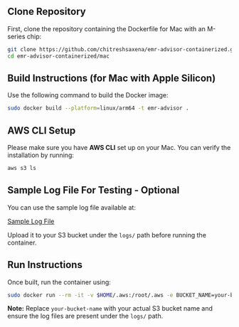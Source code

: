 ## Clone Repository
First, clone the repository containing the Dockerfile for Mac with an M-series chip:

```sh
git clone https://github.com/chitreshsaxena/emr-advisor-containerized.git
cd emr-advisor-containerized/mac
```

## Build Instructions (for Mac with Apple Silicon)
Use the following command to build the Docker image:

```sh
sudo docker build --platform=linux/arm64 -t emr-advisor .
```


## AWS CLI Setup
Please make sure you have **AWS CLI** set up on your Mac. You can verify the installation by running:

```sh
aws s3 ls
```

## Sample Log File For Testing - Optional
You can use the sample log file available at:

[Sample Log File](https://github.com/aws-samples/aws-emr-advisor/blob/main/src/test/resources/job_spark_pi)

Upload it to your S3 bucket under the `logs/` path before running the container.


## Run Instructions
Once built, run the container using:

```sh
sudo docker run --rm -it -v $HOME/.aws:/root/.aws -e BUCKET_NAME=your-bucket-name -e LOG_PATH=logs/ emr-advisor bash
```

**Note:** Replace `your-bucket-name` with your actual S3 bucket name and ensure the log files are present under the `logs/` path.
